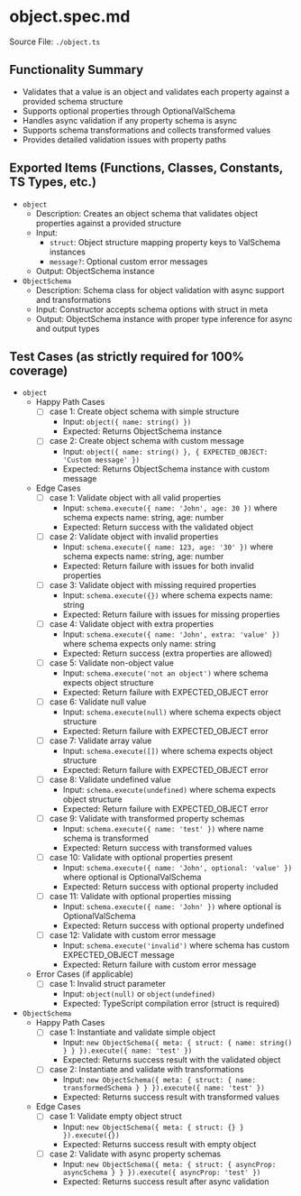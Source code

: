 # object.spec.md

Source File: `./object.ts`

## Functionality Summary
- Validates that a value is an object and validates each property against a provided schema structure
- Supports optional properties through OptionalValSchema
- Handles async validation if any property schema is async
- Supports schema transformations and collects transformed values
- Provides detailed validation issues with property paths

## Exported Items (Functions, Classes, Constants, TS Types, etc.)
- `object`
  - Description: Creates an object schema that validates object properties against a provided structure
  - Input:
    - `struct`: Object structure mapping property keys to ValSchema instances
    - `message?`: Optional custom error messages
  - Output: ObjectSchema instance
- `ObjectSchema`
  - Description: Schema class for object validation with async support and transformations
  - Input: Constructor accepts schema options with struct in meta
  - Output: ObjectSchema instance with proper type inference for async and output types

## Test Cases (as strictly required for 100% coverage)
- `object`
  - Happy Path Cases
    - [ ] case 1: Create object schema with simple structure
      - Input: `object({ name: string() })`
      - Expected: Returns ObjectSchema instance
    - [ ] case 2: Create object schema with custom message
      - Input: `object({ name: string() }, { EXPECTED_OBJECT: 'Custom message' })`
      - Expected: Returns ObjectSchema instance with custom message
  - Edge Cases
    - [ ] case 1: Validate object with all valid properties
      - Input: `schema.execute({ name: 'John', age: 30 })` where schema expects name: string, age: number
      - Expected: Return success with the validated object
    - [ ] case 2: Validate object with invalid properties
      - Input: `schema.execute({ name: 123, age: '30' })` where schema expects name: string, age: number
      - Expected: Return failure with issues for both invalid properties
    - [ ] case 3: Validate object with missing required properties
      - Input: `schema.execute({})` where schema expects name: string
      - Expected: Return failure with issues for missing properties
    - [ ] case 4: Validate object with extra properties
      - Input: `schema.execute({ name: 'John', extra: 'value' })` where schema expects only name: string
      - Expected: Return success (extra properties are allowed)
    - [ ] case 5: Validate non-object value
      - Input: `schema.execute('not an object')` where schema expects object structure
      - Expected: Return failure with EXPECTED_OBJECT error
    - [ ] case 6: Validate null value
      - Input: `schema.execute(null)` where schema expects object structure
      - Expected: Return failure with EXPECTED_OBJECT error
    - [ ] case 7: Validate array value
      - Input: `schema.execute([])` where schema expects object structure
      - Expected: Return failure with EXPECTED_OBJECT error
    - [ ] case 8: Validate undefined value
      - Input: `schema.execute(undefined)` where schema expects object structure
      - Expected: Return failure with EXPECTED_OBJECT error
    - [ ] case 9: Validate with transformed property schemas
      - Input: `schema.execute({ name: 'test' })` where name schema is transformed
      - Expected: Return success with transformed values
    - [ ] case 10: Validate with optional properties present
      - Input: `schema.execute({ name: 'John', optional: 'value' })` where optional is OptionalValSchema
      - Expected: Return success with optional property included
    - [ ] case 11: Validate with optional properties missing
      - Input: `schema.execute({ name: 'John' })` where optional is OptionalValSchema
      - Expected: Return success with optional property undefined
    - [ ] case 12: Validate with custom error message
      - Input: `schema.execute('invalid')` where schema has custom EXPECTED_OBJECT message
      - Expected: Return failure with custom error message
  - Error Cases (if applicable)
    - [ ] case 1: Invalid struct parameter
      - Input: `object(null)` or `object(undefined)`
      - Expected: TypeScript compilation error (struct is required)
- `ObjectSchema`
  - Happy Path Cases
    - [ ] case 1: Instantiate and validate simple object
      - Input: `new ObjectSchema({ meta: { struct: { name: string() } } }).execute({ name: 'test' })`
      - Expected: Returns success result with the validated object
    - [ ] case 2: Instantiate and validate with transformations
      - Input: `new ObjectSchema({ meta: { struct: { name: transformedSchema } } }).execute({ name: 'test' })`
      - Expected: Returns success result with transformed values
  - Edge Cases
    - [ ] case 1: Validate empty object struct
      - Input: `new ObjectSchema({ meta: { struct: {} } }).execute({})`
      - Expected: Returns success result with empty object
    - [ ] case 2: Validate with async property schemas
      - Input: `new ObjectSchema({ meta: { struct: { asyncProp: asyncSchema } } }).execute({ asyncProp: 'test' })`
      - Expected: Returns success result after async validation
